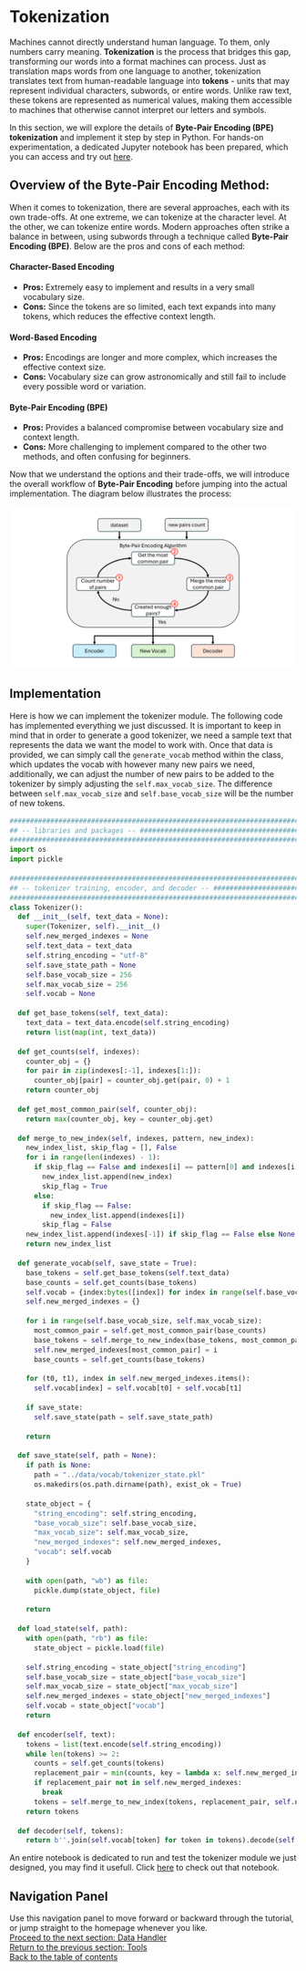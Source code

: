 # Tokenization
Machines cannot directly understand human language. To them, only numbers carry meaning. **Tokenization** is the process that bridges this gap, transforming our words into a format machines can process. Just as translation maps words from one language to another, tokenization translates text from human-readable language into **tokens** - units that may represent individual characters, subwords, or entire words. Unlike raw text, these tokens are represented as numerical values, making them accessible to machines that otherwise cannot interpret our letters and symbols.

In this section, we will explore the details of **Byte-Pair Encoding (BPE) tokenization** and implement it step by step in Python. For hands-on experimentation, a dedicated Jupyter notebook has been prepared, which you can access and try out [here](/development/tokenization_test.ipynb).

## Overview of the Byte-Pair Encoding Method:
When it comes to tokenization, there are several approaches, each with its own trade-offs. At one extreme, we can tokenize at the character level. At the other, we can tokenize entire words. Modern approaches often strike a balance in between, using subwords through a technique called **Byte-Pair Encoding (BPE)**. Below are the pros and cons of each method:

#### Character-Based Encoding
- **Pros:** Extremely easy to implement and results in a very small vocabulary size.  
- **Cons:** Since the tokens are so limited, each text expands into many tokens, which reduces the effective context length.

#### Word-Based Encoding
- **Pros:** Encodings are longer and more complex, which increases the effective context size.  
- **Cons:** Vocabulary size can grow astronomically and still fail to include every possible word or variation.

#### Byte-Pair Encoding (BPE)
- **Pros:** Provides a balanced compromise between vocabulary size and context length.  
- **Cons:** More challenging to implement compared to the other two methods, and often confusing for beginners.

Now that we understand the options and their trade-offs, we will introduce the overall workflow of **Byte-Pair Encoding** before jumping into the actual implementation. The diagram below illustrates the process:

<!-- <p align="center">
  <img src="../visuals/BPE_Workflow.png" alt="Workflow of BPE" width="720">
</p> -->

![Workflow of BPE](../visuals/BPE_Workflow.png)

## Implementation
Here is how we can implement the tokenizer module. The following code has implemented everything we just discussed. It is important to keep in mind that in order to generate a good tokenizer, we need a sample text that represents the data we want the model to work with. Once that data is provided, we can simply call the `generate_vocab` method within the class, which updates the vocab with however many new pairs we need, additionally, we can adjust the number of new pairs to be added to the tokenizer by simply adjusting the `self.max_vocab_size`. The difference between `self.max_vocab_size` and `self.base_vocab_size` will be the number of new tokens.
```python
########################################################################################################################
## -- libraries and packages -- ########################################################################################
########################################################################################################################
import os
import pickle

########################################################################################################################
## -- tokenizer training, encoder, and decoder -- ######################################################################
########################################################################################################################
class Tokenizer():
  def __init__(self, text_data = None):
    super(Tokenizer, self).__init__()
    self.new_merged_indexes = None
    self.text_data = text_data
    self.string_encoding = "utf-8"
    self.save_state_path = None
    self.base_vocab_size = 256
    self.max_vocab_size = 256
    self.vocab = None

  def get_base_tokens(self, text_data):
    text_data = text_data.encode(self.string_encoding)
    return list(map(int, text_data))

  def get_counts(self, indexes):
    counter_obj = {}
    for pair in zip(indexes[:-1], indexes[1:]):
      counter_obj[pair] = counter_obj.get(pair, 0) + 1
    return counter_obj
  
  def get_most_common_pair(self, counter_obj):
    return max(counter_obj, key = counter_obj.get)
  
  def merge_to_new_index(self, indexes, pattern, new_index):
    new_index_list, skip_flag = [], False
    for i in range(len(indexes) - 1):
      if skip_flag == False and indexes[i] == pattern[0] and indexes[i + 1] == pattern[1]:
        new_index_list.append(new_index)
        skip_flag = True
      else:
        if skip_flag == False:
          new_index_list.append(indexes[i])
        skip_flag = False
    new_index_list.append(indexes[-1]) if skip_flag == False else None
    return new_index_list
  
  def generate_vocab(self, save_state = True):
    base_tokens = self.get_base_tokens(self.text_data)
    base_counts = self.get_counts(base_tokens)
    self.vocab = {index:bytes([index]) for index in range(self.base_vocab_size)}
    self.new_merged_indexes = {}

    for i in range(self.base_vocab_size, self.max_vocab_size):
      most_common_pair = self.get_most_common_pair(base_counts)
      base_tokens = self.merge_to_new_index(base_tokens, most_common_pair, i)
      self.new_merged_indexes[most_common_pair] = i
      base_counts = self.get_counts(base_tokens)

    for (t0, t1), index in self.new_merged_indexes.items():
      self.vocab[index] = self.vocab[t0] + self.vocab[t1]

    if save_state:
      self.save_state(path = self.save_state_path)

    return
  
  def save_state(self, path = None):
    if path is None:
      path = "../data/vocab/tokenizer_state.pkl"
      os.makedirs(os.path.dirname(path), exist_ok = True)
      
    state_object = {
      "string_encoding": self.string_encoding,
      "base_vocab_size": self.base_vocab_size,
      "max_vocab_size": self.max_vocab_size,
      "new_merged_indexes": self.new_merged_indexes,
      "vocab": self.vocab
    }

    with open(path, "wb") as file:
      pickle.dump(state_object, file)

    return

  def load_state(self, path):
    with open(path, "rb") as file:
      state_object = pickle.load(file)

    self.string_encoding = state_object["string_encoding"]
    self.base_vocab_size = state_object["base_vocab_size"]
    self.max_vocab_size = state_object["max_vocab_size"]
    self.new_merged_indexes = state_object["new_merged_indexes"]
    self.vocab = state_object["vocab"]
    return

  def encoder(self, text):
    tokens = list(text.encode(self.string_encoding))
    while len(tokens) >= 2:
      counts = self.get_counts(tokens)
      replacement_pair = min(counts, key = lambda x: self.new_merged_indexes.get(x, float("inf")))
      if replacement_pair not in self.new_merged_indexes:
        break
      tokens = self.merge_to_new_index(tokens, replacement_pair, self.new_merged_indexes[replacement_pair])
    return tokens

  def decoder(self, tokens):
    return b''.join(self.vocab[token] for token in tokens).decode(self.string_encoding, errors = "replace")
```

An entire notebook is dedicated to run and test the tokenizer module we just designed, you may find it usefull. Click [here](/development/tokenization_test.ipynb) to check out that notebook.

## Navigation Panel
Use this navigation panel to move forward or backward through the tutorial, or jump straight to the homepage whenever you like.<br>
[Proceed to the next section: Data Handler](/documentation/markdowns/data_handler.md)<br>
[Return to the previous section: Tools](/documentation/markdowns/tools.md)<br>
[Back to the table of contents](/)<br>